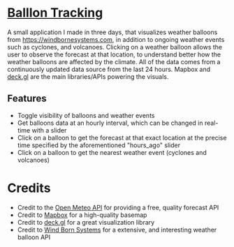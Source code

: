 # [Balllon Tracking](https://balloon-tracking.vercel.app/)
A small application I made in three days, that visualizes weather balloons from https://windbornesystems.com, in addition to ongoing weather events such as cyclones, and volcanoes. Clicking on a weather 
balloon allows the user to observe the forecast at that location, to understand better how the weather balloons are affected by the climate. All of the data comes from a continuously updated data source 
from the last 24 hours. Mapbox and [deck.gl](deck.gl) are the main libraries/APIs powering the visuals. 

## Features
- Toggle visibility of balloons and weather events
- Get balloons data at an hourly interval, which can be changed in real-time with a slider
- Click on a balloon to get the forecast at that exact location at the precise time specified by the aforementioned "hours_ago" slider
- Click on a balloon to get the nearest weather event (cyclones and volcanoes)

# Credits
- Credit to the [Open Meteo API](https://open-meteo.com) for providing a free, quality forecast API
- Credit to [Mapbox](https://www.mapbox.com/) for a high-quality basemap
- Credit to [deck.gl](deck.gl) for a great visualization library
- Credit to [Wind Born Systems](https://windbornesystems.com) for a extensive, and interesting weather balloon API
